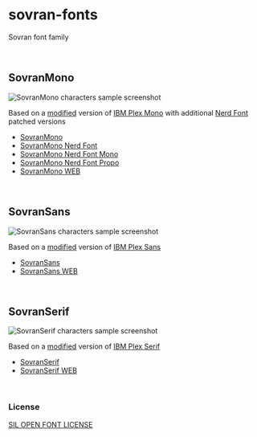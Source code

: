 # sovran-fonts

Sovran font family

&nbsp;

## SovranMono

![SovranMono characters sample screenshot](https://i.e33.io/screenshots/SovranMono-v1.0.png)

Based on a [modified](https://github.com/e33io/sovran-fonts/tree/main/SovranMono/changelog) version of [IBM Plex Mono](https://www.ibm.com/plex) with additional [Nerd Font](https://www.nerdfonts.com) patched versions
- [SovranMono](https://github.com/e33io/sovran-fonts/tree/main/SovranMono/SovranMono)
- [SovranMono Nerd Font](https://github.com/e33io/sovran-fonts/tree/main/SovranMono/SovranMono-Nerd)
- [SovranMono Nerd Font Mono](https://github.com/e33io/sovran-fonts/tree/main/SovranMono/SovranMono-Nerd-Mono)
- [SovranMono Nerd Font Propo](https://github.com/e33io/sovran-fonts/tree/main/SovranMono/SovranMono-Nerd-Propo)
- [SovranMono WEB](https://github.com/e33io/sovran-fonts/tree/main/SovranMono/SovranMono-WEB)

&nbsp;

## SovranSans

![SovranSans characters sample screenshot](https://i.e33.io/screenshots/SovranSans-v1.0.png)

Based on a [modified](https://github.com/e33io/sovran-fonts/tree/main/SovranSans/changelog) version of [IBM Plex Sans](https://www.ibm.com/plex)
- [SovranSans](https://github.com/e33io/sovran-fonts/tree/main/SovranSans/SovranSans)
- [SovranSans WEB](https://github.com/e33io/sovran-fonts/tree/main/SovranSans/SovranSans-WEB)

&nbsp;

## SovranSerif

![SovranSerif characters sample screenshot](https://i.e33.io/screenshots/SovranSerif-v1.0.png)

Based on a [modified](https://github.com/e33io/sovran-fonts/tree/main/SovranSerif/changelog) version of [IBM Plex Serif](https://www.ibm.com/plex)
- [SovranSerif](https://github.com/e33io/sovran-fonts/tree/main/SovranSerif/SovranSerif)
- [SovranSerif WEB](https://github.com/e33io/sovran-fonts/tree/main/SovranSerif/SovranSerif-WEB)

&nbsp;

### License
[SIL OPEN FONT LICENSE](https://github.com/e33io/sovran-fonts/blob/main/LICENSE)
